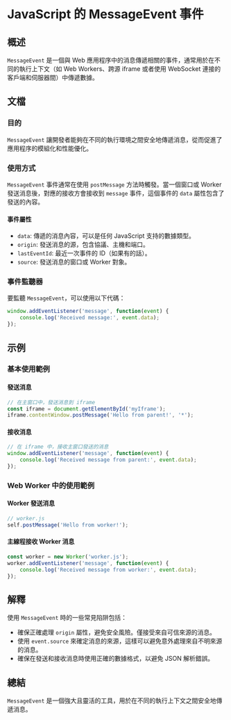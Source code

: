 <!--
Meta Description: # JavaScript 的 MessageEvent 事件 ## 概述 `MessageEvent` 是一個與 Web 應用程序中的消息傳遞相關的事件，通常用於在不同的執行上下文（如 Web Workers、跨源 iframe 或者使用 WebSocket 連接的客戶端和伺服器間）中傳遞數據。 #...
Meta Keywords: worker, javascript, messageevent, message, event
-->

# JavaScript 的 MessageEvent 事件

## 概述
`MessageEvent` 是一個與 Web 應用程序中的消息傳遞相關的事件，通常用於在不同的執行上下文（如 Web Workers、跨源 iframe 或者使用 WebSocket 連接的客戶端和伺服器間）中傳遞數據。

## 文檔
### 目的
`MessageEvent` 讓開發者能夠在不同的執行環境之間安全地傳遞消息，從而促進了應用程序的模組化和性能優化。

### 使用方式
`MessageEvent` 事件通常在使用 `postMessage` 方法時觸發。當一個窗口或 Worker 發送消息後，對應的接收方會接收到 `message` 事件，這個事件的 `data` 屬性包含了發送的內容。

#### 事件屬性
- `data`: 傳遞的消息內容，可以是任何 JavaScript 支持的數據類型。
- `origin`: 發送消息的源，包含協議、主機和端口。
- `lastEventId`: 最近一次事件的 ID（如果有的話）。
- `source`: 發送消息的窗口或 Worker 對象。

### 事件監聽器
要監聽 `MessageEvent`，可以使用以下代碼：
```javascript
window.addEventListener('message', function(event) {
    console.log('Received message:', event.data);
});
```

## 示例
### 基本使用範例
#### 發送消息
```javascript
// 在主窗口中，發送消息到 iframe
const iframe = document.getElementById('myIframe');
iframe.contentWindow.postMessage('Hello from parent!', '*');
```

#### 接收消息
```javascript
// 在 iframe 中，接收主窗口發送的消息
window.addEventListener('message', function(event) {
    console.log('Received message from parent:', event.data);
});
```

### Web Worker 中的使用範例
#### Worker 發送消息
```javascript
// worker.js
self.postMessage('Hello from worker!');
```

#### 主線程接收 Worker 消息
```javascript
const worker = new Worker('worker.js');
worker.addEventListener('message', function(event) {
    console.log('Received message from worker:', event.data);
});
```

## 解釋
使用 `MessageEvent` 時的一些常見陷阱包括：
- 確保正確處理 `origin` 屬性，避免安全風險。僅接受來自可信來源的消息。
- 使用 `event.source` 來確定消息的來源，這樣可以避免意外處理來自不明來源的消息。
- 確保在發送和接收消息時使用正確的數據格式，以避免 JSON 解析錯誤。

## 總結
`MessageEvent` 是一個強大且靈活的工具，用於在不同的執行上下文之間安全地傳遞消息。
